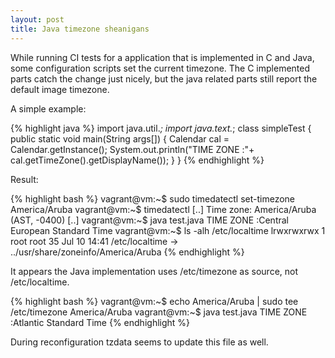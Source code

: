 ```yaml
---
layout: post
title: Java timezone sheanigans
---
```


While running CI tests for a application that is implemented in C and Java,
some configuration scripts set the current timezone. The C implemented parts
catch the change just nicely, but the java related parts still report the
default image timezone.

A simple example:

{% highlight java %}
import java.util.*;
import java.text.*;
class simpleTest
{
        public static void main(String args[])
        {
           Calendar cal = Calendar.getInstance();
           System.out.println("TIME ZONE :"+ cal.getTimeZone().getDisplayName());
        }
}
{% endhighlight %}

Result:

{% highlight bash %}
vagrant@vm:~$ sudo timedatectl set-timezone America/Aruba 
vagrant@vm:~$ timedatectl 
[..]
                Time zone: America/Aruba (AST, -0400)
[..]
vagrant@vm:~$ java test.java
TIME ZONE :Central European Standard Time
vagrant@vm:~$ ls -alh /etc/localtime 
lrwxrwxrwx 1 root root 35 Jul 10 14:41 /etc/localtime -> ../usr/share/zoneinfo/America/Aruba
{% endhighlight %}

It appears the Java implementation uses /etc/timezone as source, not
/etc/localtime.

{% highlight bash %}
vagrant@vm:~$ echo America/Aruba | sudo tee /etc/timezone 
America/Aruba
vagrant@vm:~$ java test.java
TIME ZONE :Atlantic Standard Time
{% endhighlight %}

During reconfiguration tzdata seems to update this file as well.
